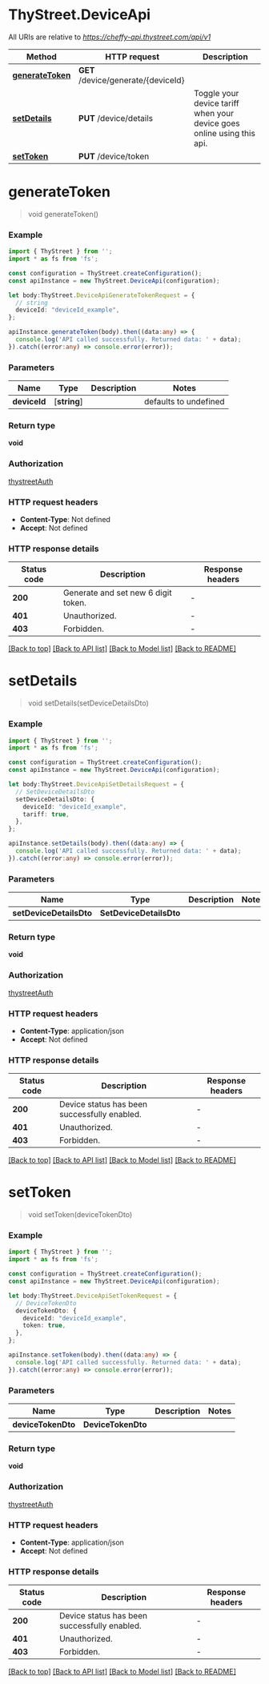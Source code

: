 # ThyStreet.DeviceApi

All URIs are relative to *https://cheffy-api.thystreet.com/api/v1*

Method | HTTP request | Description
------------- | ------------- | -------------
[**generateToken**](DeviceApi.md#generateToken) | **GET** /device/generate/{deviceId} | 
[**setDetails**](DeviceApi.md#setDetails) | **PUT** /device/details | Toggle your device tariff when your device goes online using this api.
[**setToken**](DeviceApi.md#setToken) | **PUT** /device/token | 


# **generateToken**
> void generateToken()


### Example


```typescript
import { ThyStreet } from '';
import * as fs from 'fs';

const configuration = ThyStreet.createConfiguration();
const apiInstance = new ThyStreet.DeviceApi(configuration);

let body:ThyStreet.DeviceApiGenerateTokenRequest = {
  // string
  deviceId: "deviceId_example",
};

apiInstance.generateToken(body).then((data:any) => {
  console.log('API called successfully. Returned data: ' + data);
}).catch((error:any) => console.error(error));
```


### Parameters

Name | Type | Description  | Notes
------------- | ------------- | ------------- | -------------
 **deviceId** | [**string**] |  | defaults to undefined


### Return type

**void**

### Authorization

[thystreetAuth](README.md#thystreetAuth)

### HTTP request headers

 - **Content-Type**: Not defined
 - **Accept**: Not defined


### HTTP response details
| Status code | Description | Response headers |
|-------------|-------------|------------------|
**200** | Generate and set new 6 digit token. |  -  |
**401** | Unauthorized. |  -  |
**403** | Forbidden. |  -  |

[[Back to top]](#) [[Back to API list]](README.md#documentation-for-api-endpoints) [[Back to Model list]](README.md#documentation-for-models) [[Back to README]](README.md)

# **setDetails**
> void setDetails(setDeviceDetailsDto)


### Example


```typescript
import { ThyStreet } from '';
import * as fs from 'fs';

const configuration = ThyStreet.createConfiguration();
const apiInstance = new ThyStreet.DeviceApi(configuration);

let body:ThyStreet.DeviceApiSetDetailsRequest = {
  // SetDeviceDetailsDto
  setDeviceDetailsDto: {
    deviceId: "deviceId_example",
    tariff: true,
  },
};

apiInstance.setDetails(body).then((data:any) => {
  console.log('API called successfully. Returned data: ' + data);
}).catch((error:any) => console.error(error));
```


### Parameters

Name | Type | Description  | Notes
------------- | ------------- | ------------- | -------------
 **setDeviceDetailsDto** | **SetDeviceDetailsDto**|  |


### Return type

**void**

### Authorization

[thystreetAuth](README.md#thystreetAuth)

### HTTP request headers

 - **Content-Type**: application/json
 - **Accept**: Not defined


### HTTP response details
| Status code | Description | Response headers |
|-------------|-------------|------------------|
**200** | Device status has been successfully enabled. |  -  |
**401** | Unauthorized. |  -  |
**403** | Forbidden. |  -  |

[[Back to top]](#) [[Back to API list]](README.md#documentation-for-api-endpoints) [[Back to Model list]](README.md#documentation-for-models) [[Back to README]](README.md)

# **setToken**
> void setToken(deviceTokenDto)


### Example


```typescript
import { ThyStreet } from '';
import * as fs from 'fs';

const configuration = ThyStreet.createConfiguration();
const apiInstance = new ThyStreet.DeviceApi(configuration);

let body:ThyStreet.DeviceApiSetTokenRequest = {
  // DeviceTokenDto
  deviceTokenDto: {
    deviceId: "deviceId_example",
    token: true,
  },
};

apiInstance.setToken(body).then((data:any) => {
  console.log('API called successfully. Returned data: ' + data);
}).catch((error:any) => console.error(error));
```


### Parameters

Name | Type | Description  | Notes
------------- | ------------- | ------------- | -------------
 **deviceTokenDto** | **DeviceTokenDto**|  |


### Return type

**void**

### Authorization

[thystreetAuth](README.md#thystreetAuth)

### HTTP request headers

 - **Content-Type**: application/json
 - **Accept**: Not defined


### HTTP response details
| Status code | Description | Response headers |
|-------------|-------------|------------------|
**200** | Device status has been successfully enabled. |  -  |
**401** | Unauthorized. |  -  |
**403** | Forbidden. |  -  |

[[Back to top]](#) [[Back to API list]](README.md#documentation-for-api-endpoints) [[Back to Model list]](README.md#documentation-for-models) [[Back to README]](README.md)


